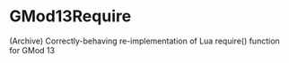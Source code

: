 # GMod13Require
(Archive) Correctly-behaving re-implementation of Lua require() function for GMod 13
